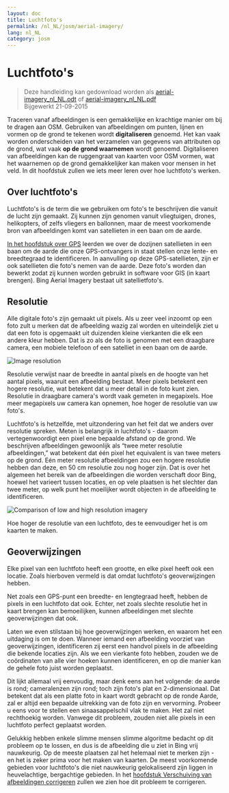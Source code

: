 ```yaml
---
layout: doc
title: Luchtfoto's
permalink: /nl_NL/josm/aerial-imagery/
lang: nl_NL
category: josm
---
```


Luchtfoto's
================

> Deze handleiding kan gedownload worden als [aerial-imagery_nl_NL.odt](/files/aerial-imagery_nl_NL.odt) of [aerial-imagery_nl_NL.pdf](/files/aerial-imagery_nl_NL.pdf)  
> Bijgewerkt 21-09-2015  

Traceren vanaf afbeeldingen is een gemakkelijke en krachtige manier om bij te dragen aan OSM. Gebruiken van afbeeldingen om punten, lijnen en vormen op de grond te tekenen wordt **digitaliseren** genoemd. Het kan vaak worden onderscheiden van het verzamelen van gegevens van attributen op de grond, wat vaak **op de grond waarnemen** wordt genoemd. Digitaliseren van afbeeldingen kan de ruggengraat van kaarten voor OSM vormen, wat het waarnemen op de grond gemakkelijker kan maken voor mensen in het veld. In dit hoofdstuk zullen we iets meer leren over hoe luchtfoto's werken.  

Over luchtfoto's
-------------

Luchtfoto's is de term die we gebruiken om foto's te beschrijven die vanuit de lucht zijn gemaakt. Zij kunnen zijn genomen vanuit vliegtuigen, drones, helikopters, of zelfs vliegers en ballonnen, maar de meest voorkomende bron van afbeeldingen komt van satellieten in een baan om de aarde.  

[In het hoofdstuk over GPS](/nl_NL/mobile-mapping/using-gps) leerden we over de dozijnen satellieten in een baan om de aarde die onze GPS-ontvangers in staat stellen onze lente- en breedtegraad te identificeren. In aanvulling op deze GPS-satellieten, zijn er ook satellieten die foto's nemen van de aarde. Deze foto's worden dan bewerkt zodat zij kunnen worden gebruikt in software voor GIS (in kaart brengen). Bing Aerial Imagery bestaat uit satellietfoto's.  

Resolutie
----------

Alle digitale foto's zijn gemaakt uit pixels. Als u zeer veel inzoomt op een foto zult u merken dat de afbeelding wazig zal worden en uiteindelijk ziet u dat een foto is opgemaakt uit duizenden kleine vierkanten die elk een andere kleur hebben. Dat is zo als de foto is genomen met een draagbare camera, een mobiele telefoon of een satelliet in een baan om de aarde.  

![Image resolution][]

Resolutie verwijst naar de breedte in aantal pixels en de hoogte van het aantal pixels, waaruit een afbeelding bestaat. Meer pixels betekent een hogere resolutie, wat betekent dat u meer detail in de foto kunt zien.  Resolutie in draagbare camera's wordt vaak gemeten in megapixels. Hoe meer megapixels uw camera kan opnemen, hoe hoger de resolutie van uw foto's.  

Luchtfoto's is hetzelfde, met uitzondering van het feit dat we anders over resolutie spreken. Meten is belangrijk in luchtfoto's - daarom vertegenwoordigt een pixel ene bepaalde afstand op de grond.  We beschrijven afbeeldingen gewoonlijk als “twee meter resolutie afbeeldingen,” wat betekent dat één pixel het equivalent is van twee meters op de grond. Eén meter resolutie afbeeldingen zou een hogere resolutie hebben dan deze, en 50 cm resolutie zou nog hoger zijn. Dat is over het algemeen het bereik van de afbeeldingen die worden verschaft door Bing, hoewel het varieert tussen locaties, en op vele plaatsen is het slechter dan twee meter, op welk punt het moeilijker wordt objecten in de afbeelding te identificeren.  

![Comparison of low and high resolution imagery][]

Hoe hoger de resolutie van een luchtfoto, des te eenvoudiger het is om kaarten te maken.  

Geoverwijzingen
---------------

Elke pixel van een luchtfoto heeft een grootte, en elke pixel heeft ook een locatie. Zoals hierboven vermeld is dat omdat luchtfoto's geoverwijzingen hebben.  

Net zoals een GPS-punt een breedte- en lengtegraad heeft, hebben de pixels in een luchtfoto dat ook. Echter, net zoals slechte resolutie het in kaart brengen kan bemoeilijken, kunnen  afbeeldingen met slechte geoverwijzingen dat ook.  

Laten we even stilstaan bij hoe geoverwijzingen werken, en waarom het een uitdaging is om te doen. Wanneer iemand een afbeelding voorziet van geoverwijzingen, identificeren zij eerst een handvol pixels in de afbeelding die bekende locaties zijn. Als we een vierkante foto hebben, zouden we de coördinaten van alle vier hoeken kunnen identificeren, en op die manier kan de gehele foto juist worden geplaatst.  

Dit lijkt allemaal vrij eenvoudig, maar denk eens aan het volgende: de aarde is rond; cameralenzen zijn rond; toch zijn foto's plat en 2-dimensionaal. Dat betekent dat als een platte foto in kaart wordt gebracht op de ronde Aarde, zal er altijd een bepaalde uitrekking van de foto zijn en vervorming. Probeer u eens voor te stellen een sinaasappelschil vlak te maken. Het zal niet rechthoekig worden. Vanwege dit probleem, zouden niet alle pixels in een luchtfoto perfect geplaatst worden.  

Gelukkig hebben enkele slimme mensen slimme algoritme bedacht op dit probleem op te lossen, en dus is de afbeelding die u ziet in Bing vrij nauwkeurig. Op de meeste plaatsen zal het helemaal niet te merken zijn - en het is zeker prima voor het maken van kaarten. De meest voorkomende gebieden voor luchtfoto's die niet nauwkeurig gelokaliseerd zijn liggen in heuvelachtige, bergachtige gebieden. In het [hoofdstuk Verschuiving van afbeeldingen corrigeren](/nl/josm/correcting-imagery-offset) zullen we zien hoe dit probleem te corrigeren.  

[Image resolution]: /images/josm/orange-resolution.png
[Comparison of low and high resolution imagery]: /images/josm/low-res-high-res.png
